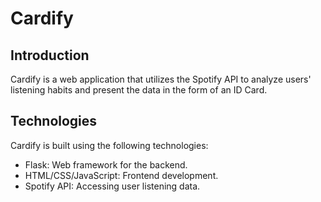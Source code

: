 # Cardify

## Introduction 
Cardify is a web application that utilizes the Spotify API to analyze users' listening habits and present the data in the form of an ID Card.

## Technologies

Cardify is built using the following technologies:

- Flask: Web framework for the backend.
- HTML/CSS/JavaScript: Frontend development.
- Spotify API: Accessing user listening data.

<!-- To be continued -->
